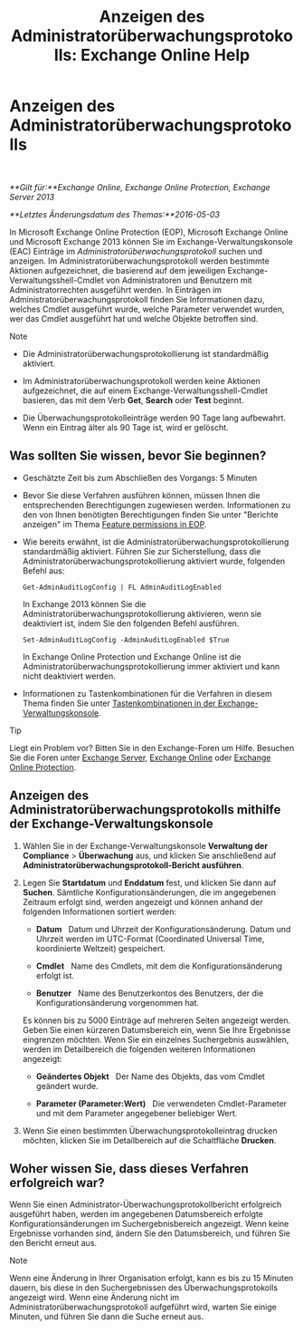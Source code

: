 ﻿---
title: 'Anzeigen des Administratorüberwachungsprotokolls: Exchange Online Help'
TOCTitle: Anzeigen des Administratorüberwachungsprotokolls
ms:assetid: 5c62072a-556d-4fea-9973-d668c6b9fd57
ms:mtpsurl: https://technet.microsoft.com/de-de/library/Dn342832(v=EXCHG.150)
ms:contentKeyID: 56269038
ms.date: 05/23/2018
mtps_version: v=EXCHG.150
ms.translationtype: MT
---

# Anzeigen des Administratorüberwachungsprotokolls

 

_**Gilt für:**Exchange Online, Exchange Online Protection, Exchange Server 2013_

_**Letztes Änderungsdatum des Themas:**2016-05-03_

In Microsoft Exchange Online Protection (EOP), Microsoft Exchange Online und Microsoft Exchange 2013 können Sie im Exchange-Verwaltungskonsole (EAC) Einträge im *Administratorüberwachungsprotokoll* suchen und anzeigen. Im Administratorüberwachungsprotokoll werden bestimmte Aktionen aufgezeichnet, die basierend auf dem jeweiligen Exchange-Verwaltungsshell-Cmdlet von Administratoren und Benutzern mit Administratorrechten ausgeführt werden. In Einträgen im Administratorüberwachungsprotokoll finden Sie Informationen dazu, welches Cmdlet ausgeführt wurde, welche Parameter verwendet wurden, wer das Cmdlet ausgeführt hat und welche Objekte betroffen sind.


> [!NOTE]
> <UL>
> <LI>
> <P>Die Administratorüberwachungsprotokollierung ist standardmäßig aktiviert.</P>
> <LI>
> <P>Im Administratorüberwachungsprotokoll werden keine Aktionen aufgezeichnet, die auf einem Exchange-Verwaltungsshell-Cmdlet basieren, das mit dem Verb <STRONG>Get</STRONG>, <STRONG>Search</STRONG> oder <STRONG>Test</STRONG> beginnt.</P>
> <LI>
> <P>Die Überwachungsprotokolleinträge werden 90&nbsp;Tage lang aufbewahrt. Wenn ein Eintrag älter als 90 Tage ist, wird er gelöscht.</P></LI></UL>



## Was sollten Sie wissen, bevor Sie beginnen?

  - Geschätzte Zeit bis zum Abschließen des Vorgangs: 5 Minuten

  - Bevor Sie diese Verfahren ausführen können, müssen Ihnen die entsprechenden Berechtigungen zugewiesen werden. Informationen zu den von Ihnen benötigten Berechtigungen finden Sie unter "Berichte anzeigen" im Thema [Feature permissions in EOP](https://technet.microsoft.com/de-de/library/jj723125\(v=exchg.150\)).

  - Wie bereits erwähnt, ist die Administratorüberwachungsprotokollierung standardmäßig aktiviert. Führen Sie zur Sicherstellung, dass die Administratorüberwachungsprotokollierung aktiviert wurde, folgenden Befehl aus:
    
        Get-AdminAuditLogConfig | FL AdminAuditLogEnabled
    
    In Exchange 2013 können Sie die Administratorüberwachungsprotokollierung aktivieren, wenn sie deaktiviert ist, indem Sie den folgenden Befehl ausführen.
    
        Set-AdminAuditLogConfig -AdminAuditLogEnabled $True
    
    In Exchange Online Protection und Exchange Online ist die Administratorüberwachungsprotokollierung immer aktiviert und kann nicht deaktiviert werden.

  - Informationen zu Tastenkombinationen für die Verfahren in diesem Thema finden Sie unter [Tastenkombinationen in der Exchange-Verwaltungskonsole](keyboard-shortcuts-in-the-exchange-admin-center-exchange-online-protection-help.md).


> [!TIP]
> Liegt ein Problem vor? Bitten Sie in den Exchange-Foren um Hilfe. Besuchen Sie die Foren unter <A href="https://go.microsoft.com/fwlink/p/?linkid=60612">Exchange Server</A>, <A href="https://go.microsoft.com/fwlink/p/?linkid=267542">Exchange Online</A> oder <A href="https://go.microsoft.com/fwlink/p/?linkid=285351">Exchange Online Protection</A>.



## Anzeigen des Administratorüberwachungsprotokolls mithilfe der Exchange-Verwaltungskonsole

1.  Wählen Sie in der Exchange-Verwaltungskonsole **Verwaltung der Compliance** \> **Überwachung** aus, und klicken Sie anschließend auf **Administratorüberwachungsprotokoll-Bericht ausführen**.

2.  Legen Sie **Startdatum** und **Enddatum** fest, und klicken Sie dann auf **Suchen**. Sämtliche Konfigurationsänderungen, die im angegebenen Zeitraum erfolgt sind, werden angezeigt und können anhand der folgenden Informationen sortiert werden:
    
      - **Datum**   Datum und Uhrzeit der Konfigurationsänderung. Datum und Uhrzeit werden im UTC-Format (Coordinated Universal Time, koordinierte Weltzeit) gespeichert.
    
      - **Cmdlet**   Name des Cmdlets, mit dem die Konfigurationsänderung erfolgt ist.
    
      - **Benutzer**   Name des Benutzerkontos des Benutzers, der die Konfigurationsänderung vorgenommen hat.
    
    Es können bis zu 5000 Einträge auf mehreren Seiten angezeigt werden. Geben Sie einen kürzeren Datumsbereich ein, wenn Sie Ihre Ergebnisse eingrenzen möchten. Wenn Sie ein einzelnes Suchergebnis auswählen, werden im Detailbereich die folgenden weiteren Informationen angezeigt:
    
      - **Geändertes Objekt**   Der Name des Objekts, das vom Cmdlet geändert wurde.
    
      - **Parameter (Parameter:Wert)**   Die verwendeten Cmdlet-Parameter und mit dem Parameter angegebener beliebiger Wert.

3.  Wenn Sie einen bestimmten Überwachungsprotokolleintrag drucken möchten, klicken Sie im Detailbereich auf die Schaltfläche **Drucken**.

## Woher wissen Sie, dass dieses Verfahren erfolgreich war?

Wenn Sie einen Administrator-Überwachungsprotokollbericht erfolgreich ausgeführt haben, werden im angegebenen Datumsbereich erfolgte Konfigurationsänderungen im Suchergebnisbereich angezeigt. Wenn keine Ergebnisse vorhanden sind, ändern Sie den Datumsbereich, und führen Sie den Bericht erneut aus.


> [!NOTE]
> Wenn eine Änderung in Ihrer Organisation erfolgt, kann es bis zu 15&nbsp;Minuten dauern, bis diese in den Suchergebnissen des Überwachungsprotokolls angezeigt wird. Wenn eine Änderung nicht im Administratorüberwachungsprotokoll aufgeführt wird, warten Sie einige Minuten, und führen Sie dann die Suche erneut aus.


